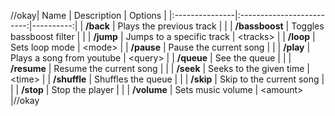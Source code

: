//okay|      Name      |        Description        |  Options  |
|:---------------|:-------------------------:|----------:|
|   **/back**    | Plays the previous track  |           |
| **/bassboost** | Toggles bassboost filter  |           |
|   **/jump**    | Jumps to a specific track | \<tracks> |
|   **/loop**    |      Sets loop mode       |  \<mode>  |
|   **/pause**   |  Pause the current song   |           |
|   **/play**    | Plays a song from youtube | \<query>  |
|   **/queue**   |       See the queue       |           |
|  **/resume**   |  Resume the current song  |           |
|   **/seek**    |  Seeks to the given time  |  \<time>  |
|  **/shuffle**  |    Shuffles the queue     |           |
|   **/skip**    | Skip to the current song  |           |
|   **/stop**    |      Stop the player      |           |
|  **/volume**   |     Sets music volume     | \<amount> |//okay
